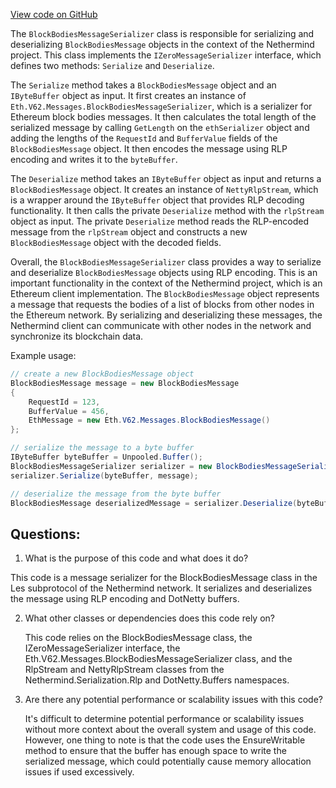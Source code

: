 [View code on GitHub](https://github.com/NethermindEth/nethermind/src/Nethermind/Nethermind.Network/P2P/Subprotocols/Les/Messages/BlockBodiesMessageSerializer.cs)

The `BlockBodiesMessageSerializer` class is responsible for serializing and deserializing `BlockBodiesMessage` objects in the context of the Nethermind project. This class implements the `IZeroMessageSerializer` interface, which defines two methods: `Serialize` and `Deserialize`. 

The `Serialize` method takes a `BlockBodiesMessage` object and an `IByteBuffer` object as input. It first creates an instance of `Eth.V62.Messages.BlockBodiesMessageSerializer`, which is a serializer for Ethereum block bodies messages. It then calculates the total length of the serialized message by calling `GetLength` on the `ethSerializer` object and adding the lengths of the `RequestId` and `BufferValue` fields of the `BlockBodiesMessage` object. It then encodes the message using RLP encoding and writes it to the `byteBuffer`.

The `Deserialize` method takes an `IByteBuffer` object as input and returns a `BlockBodiesMessage` object. It creates an instance of `NettyRlpStream`, which is a wrapper around the `IByteBuffer` object that provides RLP decoding functionality. It then calls the private `Deserialize` method with the `rlpStream` object as input. The private `Deserialize` method reads the RLP-encoded message from the `rlpStream` object and constructs a new `BlockBodiesMessage` object with the decoded fields.

Overall, the `BlockBodiesMessageSerializer` class provides a way to serialize and deserialize `BlockBodiesMessage` objects using RLP encoding. This is an important functionality in the context of the Nethermind project, which is an Ethereum client implementation. The `BlockBodiesMessage` object represents a message that requests the bodies of a list of blocks from other nodes in the Ethereum network. By serializing and deserializing these messages, the Nethermind client can communicate with other nodes in the network and synchronize its blockchain data. 

Example usage:

```csharp
// create a new BlockBodiesMessage object
BlockBodiesMessage message = new BlockBodiesMessage
{
    RequestId = 123,
    BufferValue = 456,
    EthMessage = new Eth.V62.Messages.BlockBodiesMessage()
};

// serialize the message to a byte buffer
IByteBuffer byteBuffer = Unpooled.Buffer();
BlockBodiesMessageSerializer serializer = new BlockBodiesMessageSerializer();
serializer.Serialize(byteBuffer, message);

// deserialize the message from the byte buffer
BlockBodiesMessage deserializedMessage = serializer.Deserialize(byteBuffer);
```
## Questions: 
 1. What is the purpose of this code and what does it do?
   
   This code is a message serializer for the BlockBodiesMessage class in the Les subprotocol of the Nethermind network. It serializes and deserializes the message using RLP encoding and DotNetty buffers.

2. What other classes or dependencies does this code rely on?
   
   This code relies on the BlockBodiesMessage class, the IZeroMessageSerializer interface, the Eth.V62.Messages.BlockBodiesMessageSerializer class, and the RlpStream and NettyRlpStream classes from the Nethermind.Serialization.Rlp and DotNetty.Buffers namespaces.

3. Are there any potential performance or scalability issues with this code?
   
   It's difficult to determine potential performance or scalability issues without more context about the overall system and usage of this code. However, one thing to note is that the code uses the EnsureWritable method to ensure that the buffer has enough space to write the serialized message, which could potentially cause memory allocation issues if used excessively.
